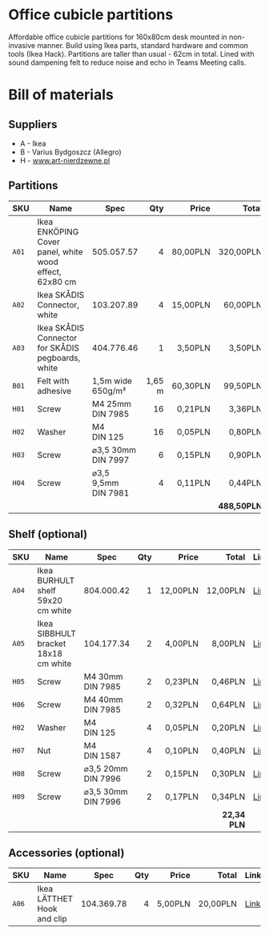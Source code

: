 # Office cubicle partitions

Affordable office cubicle partitions for 160x80cm desk mounted in non-invasive manner. Build using Ikea parts, standard hardware and common tools (Ikea Hack). Partitions are taller than usual - 62cm in total. Lined with sound dampening felt to reduce noise and echo in Teams Meeting calls.

# Bill of materials

## Suppliers

- A - Ikea
- B - Varius Bydgoszcz (Allegro)
- H - www.art-nierdzewne.pl 

## Partitions

| SKU   | Name                                                   | Spec                       | Qty    | Price     | Total      | Link |
| ----- | ------------------------------------------------------ | -------------------------- | ------:| ---------:| ----------:| ---- |
| `A01` | Ikea ENKÖPING Cover panel, white wood effect, 62x80 cm | 505.057.57                 | 4      | 80,00PLN  | 320,00PLN  | [Link](https://www.ikea.com/pl/pl/p/enkoeping-panel-maskujacy-bialy-imitacja-drewna-50505757/) |
| `A02` | Ikea SKÅDIS Connector, white                           | 103.207.89                 | 4      | 15,00PLN  | 60,00PLN   | [Link](https://www.ikea.com/pl/pl/p/skadis-zlacze-bialy-10320789/) |
| `A03` | Ikea SKÅDIS Connector for SKÅDIS pegboards, white      | 404.776.46                 | 1      | 3,50PLN   | 3,50PLN    | [Link](https://www.ikea.com/pl/pl/p/skadis-lacznik-do-tablic-narz-skadis-bialy-40477646/) |
| `B01` | Felt with adhesive                                     | 1,5m wide<br/>650g/m²      | 1,65 m | 60,30PLN  | 99,50PLN   | [Link](https://allegro.pl/oferta/filc-samoprzylepny-szary-4-5mm-650g-sztywny-ladny-8577845682) |
| `H01` | Screw                                                  | M4 25mm<br/>DIN 7985       | 16     | 0,21PLN   | 3,36PLN    | [Link](https://www.art-nierdzewne.pl/din-7985/925-wkret-m-4x25-din-7985-a2-walcowy-nierdzewny-krzyzak.html) |
| `H02` | Washer                                                 | M4<br/>DIN 125             | 16     | 0,05PLN   | 0,80PLN    | [Link](https://www.art-nierdzewne.pl/din-125-plaska/42-m4-din-125-a2-podkladka-plaska-nierdzewna.html) |
| `H03` | Screw                                                  | ⌀3,5 30mm<br/>DIN 7997     | 6      | 0,15PLN   | 0,90PLN    | [Link](https://www.art-nierdzewne.pl/din-7997-stozkowy-pg/1076-wkret-do-drewna-3-5x30-din-7997-a2-stozkowy-nierdzewny-krzyzak.html) |
| `H04` | Screw                                                  | ⌀3,5 9,5mm<br/>DIN 7981    | 4      | 0,11PLN   | 0,44PLN    | [Link](https://www.art-nierdzewne.pl/din-7981/1145-blachowkret-3-5x9-5-din-7981-a2-walcowy-nierdzewny-krzyzak.html) |
|       |                                                        |                            |        |           | **488,50PLN** |   |
 
## Shelf (optional)

| SKU   | Name                                                   | Spec                       | Qty    | Price     | Total      | Link |
| ----- | ------------------------------------------------------ | -------------------------- | ------:| ---------:| ----------:| ---- |
| `A04` | Ikea BURHULT shelf 59x20 cm white                      | 804.000.42                 | 1      | 12,00PLN  | 12,00PLN   | [Link](https://www.ikea.com/pl/pl/p/burhult-polka-bialy-80400042/) |
| `A05` | Ikea SIBBHULT bracket 18x18 cm white                   | 104.177.34                 | 2      | 4,00PLN   | 8,00PLN    | [Link](https://www.ikea.com/pl/pl/p/sibbhult-wspornik-bialy-10417734/) |
| `H05` | Screw                                                  | M4 30mm<br/>DIN 7985       | 2      | 0,23PLN   | 0,46PLN    | [Link](https://www.art-nierdzewne.pl/din-7985/926-wkret-m-4x30-din-7985-a2-walcowy-nierdzewny-krzyzak.html) |
| `H06` | Screw                                                  | M4 40mm<br/>DIN 7985       | 2      | 0,32PLN   | 0,64PLN    | [Link](https://www.art-nierdzewne.pl/din-7985/928-wkret-m-4x40-din-7985-a2-walcowy-nierdzewny-krzyzak.html) |
| `H02` | Washer                                                 | M4<br/>DIN 125             | 4      | 0,05PLN   | 0,20PLN    | [Link](https://www.art-nierdzewne.pl/din-125-plaska/42-m4-din-125-a2-podkladka-plaska-nierdzewna.html) |
| `H07` | Nut                                                    | M4<br/>DIN 1587            | 4      | 0,10PLN   | 0,40PLN    | [Link](https://www.art-nierdzewne.pl/din-1587-kolpakowa/77-m4-din-1587-a2-nakretka-kolpakowa-nierdzewna.html) |
| `H08` | Screw                                                  | ⌀3,5 20mm<br/>DIN 7996     | 2      | 0,15PLN   | 0,30PLN    | [Link](https://www.art-nierdzewne.pl/din-7996-grzybkowy/1563-wkret-do-drewna-3-5x20-din-7996-a2-grzybkowy-nierdzewny-krzyzak.html) |
| `H09` | Screw                                                  | ⌀3,5 30mm<br/>DIN 7996     | 2      | 0,17PLN   | 0,34PLN    | [Link](https://www.art-nierdzewne.pl/din-7996-grzybkowy/1564-wkret-do-drewna-3-5x30-din-7996-a2-grzybkowy-nierdzewny-krzyzak.html) |
|       |                                                        |                            |        |           | **22,34 PLN** |   |

## Accessories (optional)

| SKU   | Name                                                   | Spec                       | Qty    | Price     | Total      | Link |
| ----- | ------------------------------------------------------ | -------------------------- | ------:| ---------:| ----------:| ---- |
| `A06` | Ikea LÄTTHET Hook and clip                             | 104.369.78                 | 4      | 5,00PLN   | 20,00PLN   | [Link](https://www.ikea.com/pl/pl/p/laetthet-haczyk-i-zacisk-10436978/) |

